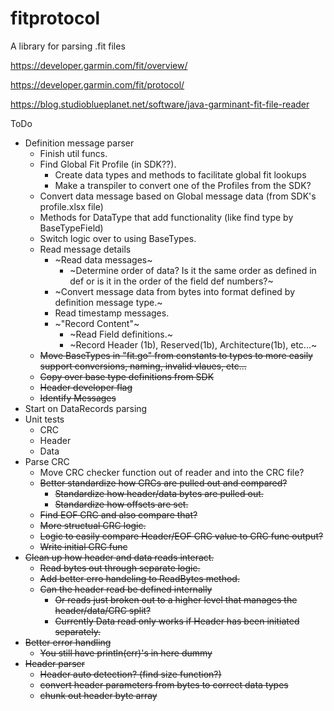# fitprotocol
A library for parsing .fit files

https://developer.garmin.com/fit/overview/

https://developer.garmin.com/fit/protocol/

https://blog.studioblueplanet.net/software/java-garminant-fit-file-reader

ToDo

- Definition message parser
    - Finish util funcs.
    - Find Global Fit Profile (in SDK??).
        - Create data types and methods to facilitate global fit lookups
        - Make a transpiler to convert one of the Profiles from the SDK?
    - Convert data message based on Global message data (from SDK's profile.xlsx file)
    - Methods for DataType that add functionality (like find type by BaseTypeField)
    - Switch logic over to using BaseTypes.
    - Read message details
        - ~Read data messages~
            - ~Determine order of data? Is it the same order as defined in def or is it in the order of the field def numbers?~
        - ~Convert message data from bytes into format defined by definition message type.~
        - Read timestamp messages.
        - ~"Record Content"~
            - ~Read Field definitions.~
            - ~Record Header (1b), Reserved(1b), Architecture(1b), etc...~
    - ~~Move BaseTypes in "fit.go" from constants to types to more easily support conversions, naming, invalid vlaues, etc...~~
    - ~~Copy over base type definitions from SDK~~
    - ~~Header developer flag~~
    - ~~Identify Messages~~
- Start on DataRecords parsing
- Unit tests
    - CRC
    - Header
    - Data
- Parse CRC
    - Move CRC checker function out of reader and into the CRC file?
    - ~~Better standardize how CRCs are pulled out and compared?~~
        - ~~Standardize how header/data bytes are pulled out.~~
        - ~~Standardize how offsets are set.~~
    - ~~Find EOF CRC and also compare that?~~
    - ~~More structual CRC logic.~~
    - ~~Logic to easily compare Header/EOF CRC value to CRC func output?~~
    - ~~Write initial CRC func~~
- ~~Clean up how header and data reads interact.~~
    - ~~Read bytes out through separate logic.~~
    - ~~Add better erro handeling to ReadBytes method.~~
    - ~~Can the header read be defined internally~~
        - ~~Or reads just broken out to a higher level that manages the header/data/CRC split?~~
        - ~~Currently Data read only works if Header has been initiated separately.~~
- ~~Better error handling~~
    - ~~You still have println(err)'s in here dummy~~
- ~~Header parser~~
    - ~~Header auto detection? (find size function?)~~
    - ~~convert header parameters from bytes to correct data types~~
    - ~~chunk out header byte array~~

